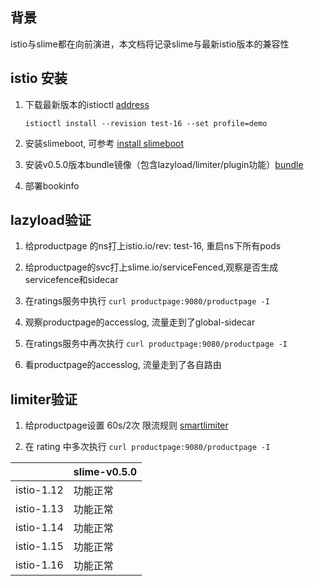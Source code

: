 ## 背景

istio与slime都在向前演进，本文档将记录slime与最新istio版本的兼容性


## istio 安装

1. 下载最新版本的istioctl [address](https://github.com/istio/istio/releases)
   ```
   istioctl install --revision test-16 --set profile=demo
   ```

2. 安装slimeboot, 可参考 [install slimeboot](https://github.com/istio/istio/releases/download/1.16.0/istio-1.16.0-linux-amd64.tar.gz)

3. 安装v0.5.0版本bundle镜像（包含lazyload/limiter/plugin功能）[bundle](https://github.com/slime-io/slime/blob/master/doc/zh/slime-boot.md#bundle%E6%A8%A1%E5%BC%8F%E5%AE%89%E8%A3%85%E6%A0%B7%E4%BE%8B)

4. 部署bookinfo


## lazyload验证

1. 给productpage 的ns打上istio.io/rev: test-16, 重启ns下所有pods

2. 给productpage的svc打上slime.io/serviceFenced,观察是否生成servicefence和sidecar

3. 在ratings服务中执行 `curl productpage:9080/productpage -I`

4. 观察productpage的accesslog, 流量走到了global-sidecar

5. 在ratings服务中再次执行 `curl productpage:9080/productpage -I`

6. 看productpage的accesslog, 流量走到了各自路由


## limiter验证

1. 给productpage设置 60s/2次 限流规则 [smartlimiter](../../staging/src/slime.io/slime/modules/limiter/install/limiter.instance.yaml)

2. 在 rating 中多次执行 `curl productpage:9080/productpage -I`



|            | slime-v0.5.0 |
| ---------- | ------------ |
| istio-1.12 | 功能正常     |
| istio-1.13 | 功能正常     |
| istio-1.14 | 功能正常     |
| istio-1.15 | 功能正常     |
| istio-1.16 | 功能正常     |

